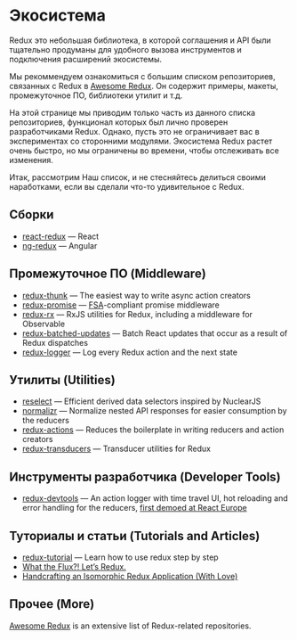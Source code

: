 # Экосистема

Redux это небольшая библиотека, в которой соглашения и API были тщательно продуманы для удобного вызова инструментов и подключения расширений экосистемы.

Мы рекоммендуем ознакомиться с большим списком репозиториев, связанных с Redux в [Awesome Redux](https://github.com/xgrommx/awesome-redux).
Он содержит примеры, макеты, промежуточное ПО, библиотеки утилит и т.д. 

На этой странице мы приводим только часть из данного списка репозиториев, функционал которых был лично проверен разработчиками Redux. Однако, пусть это не ограничивает вас в экспериментах со сторонними модулями. Экосистема Redux растет очень быстро, но мы ограничены во времени, чтобы отслеживать все изменения.

Итак, рассмотрим Наш список, и не стесняйтесь делиться своими наработками, если вы сделали что-то удивительное с Redux.

## Сборки

* [react-redux](https://github.com/gaearon/react-redux) — React
* [ng-redux](https://github.com/wbuchwalter/ng-redux) — Angular

## Промежуточное ПО (Middleware)

* [redux-thunk](http://github.com/gaearon/redux-thunk) — The easiest way to write async action creators
* [redux-promise](https://github.com/acdlite/redux-promise) — [FSA](https://github.com/acdlite/flux-standard-action)-compliant promise middleware
* [redux-rx](https://github.com/acdlite/redux-rx) — RxJS utilities for Redux, including a middleware for Observable
* [redux-batched-updates](https://github.com/acdlite/redux-batched-updates) — Batch React updates that occur as a result of Redux dispatches
* [redux-logger](https://github.com/fcomb/redux-logger) — Log every Redux action and the next state

## Утилиты (Utilities)

* [reselect](https://github.com/faassen/reselect) — Efficient derived data selectors inspired by NuclearJS
* [normalizr](https://github.com/gaearon/normalizr) — Normalize nested API responses for easier consumption by the reducers
* [redux-actions](https://github.com/acdlite/redux-actions) — Reduces the boilerplate in writing reducers and action creators
* [redux-transducers](https://github.com/acdlite/redux-transducers) — Transducer utilities for Redux

## Инструменты разработчика (Developer Tools)

* [redux-devtools](http://github.com/gaearon/redux-devtools) — An action logger with time travel UI, hot reloading and error handling for the reducers, [first demoed at React Europe](https://www.youtube.com/watch?v=xsSnOQynTHs)

## Туториалы и статьи (Tutorials and Articles)

* [redux-tutorial](https://github.com/happypoulp/redux-tutorial) — Learn how to use redux step by step
* [What the Flux?! Let’s Redux.](https://blog.andyet.com/2015/08/06/what-the-flux-lets-redux)
* [Handcrafting an Isomorphic Redux Application (With Love)](https://medium.com/@bananaoomarang/handcrafting-an-isomorphic-redux-application-with-love-40ada4468af4)

## Прочее (More)

[Awesome Redux](https://github.com/xgrommx/awesome-redux) is an extensive list of Redux-related repositories.
